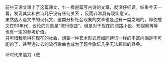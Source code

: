 前些天语文课上了这篇课文，乍一看是篇写古诗的文章，就没仔细读。结果今天一看，发现其实和古诗几乎没有任何关系 ，反而非常具有现实意义。  
果然选入语文书的现代文，这类分析社会现象的文章也是占有一席之地的。即使成文在90年代，议论的对象是“流行歌曲”，但是对于现在的网路小说、短视频等等也有一定的参考价值。  
只可惜我觉得在现在的社会，想要一种艺术形式有如同诗词一样的丰富内涵是不可能的了，甚至连过去的流行歌曲也成为了现今歌坛几乎无法超越的经典。

坏时代来临力（悲